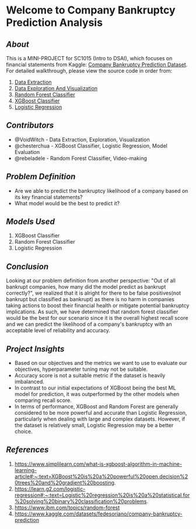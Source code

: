 # Welcome to Company Bankruptcy Prediction Analysis
## _About_
This is a MINI-PROJECT for SC1015 (Intro to DSAI), which focuses on financial statements from Kaggle: [Company Bankruptcy Prediction Dataset](https://www.kaggle.com/datasets/fedesoriano/company-bankruptcy-prediction). For detailed walkthrough, please view the source code in order from:

1. [Data Extraction](https://github.com/VoidWitch/SC1015_miniproject_team8/blob/main/Data_Extraction.ipynb)
2. [Data Exploration And Visualization](https://github.com/VoidWitch/SC1015_miniproject_team8/blob/main/Data_Exploration_Visualization.ipynb)
3. [Random Forest Classifier](https://github.com/VoidWitch/SC1015_miniproject_team8/blob/main/Machine%20Learning%20Models%20with%20Evaluation.ipynb)
4. [XGBoost Classifier](https://github.com/VoidWitch/SC1015_miniproject_team8/blob/main/Machine%20Learning%20Models%20with%20Evaluation.ipynb)
5. [Logistic Regression](https://github.com/VoidWitch/SC1015_miniproject_team8/blob/main/Machine%20Learning%20Models%20with%20Evaluation.ipynb)

## _Contributors_
- @VoidWitch - Data Extraction, Exploration, Visualization
- @chesterchua - XGBoost Classifier, Logistic Regression, Model Evaluation
- @rebeladele - Random Forest Classifier, Video-making

## _Problem Definition_
- Are we able to predict the bankruptcy likelihood of a company based on its key financial statements?
- What model would be the best to predict it?

## _Models Used_
1. XGBoost Classifier
2. Random Forest Classifier
3. Logistic Regression
 

## _Conclusion_
Looking at our problem definition from another perspective: "Out of all bankrupt companies, how many did the model predict as bankrupt correctly?", we realized that it is alright for there to be false positives(not bankrupt but classified as bankrupt) as there is no harm in companies taking actions to boost their financial health or mitigate potential bankruptcy implications.
As such, we have determined that random forest classifier would be the best for our scenario since it is the overall highest recall score and we can predict the likelihood of a company's bankruptcy with an acceptable level of reliability and accuracy.

## _Project Insights_
- Based on our objectives and the metrics we want to use to evaluate our objectives, hyperparameter tuning may not be suitable.
- Accuracy score is not a suitable metric if the dataset is heavily imbalanced.
- In contrast to our initial expectations of XGBoost being the best ML model for prediction, it was outperformed by the other models when comparing recall score.
- In terms of performance, XGBoost and Random Forest are generally considered to be more powerful and accurate than Logistic Regression, particularly when dealing with large and complex datasets. However, if the dataset is relatively small, Logistic Regression may be a better choice.

## _References_
1. https://www.simplilearn.com/what-is-xgboost-algorithm-in-machine-learning-article#:~:text=XGBoost%20is%20a%20powerful%20open,decision%20trees%20and%20gradient%20boosting.
2. https://learn.g2.com/logistic-regression#:~:text=Logistic%20regression%20is%20a%20statistical,for%20solving%20binary%20classification%20problems.
3. https://www.ibm.com/topics/random-forest
4. https://www.kaggle.com/datasets/fedesoriano/company-bankruptcy-prediction

